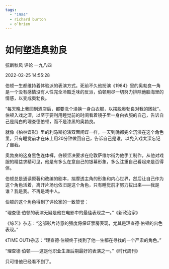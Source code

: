 ```yaml
---
tags:
  - "1984"
  - richard burton
  - o’brien
---
```

# 如何塑造奥勃良

弦断秋风 评论 一九八四

2022-02-25 14:55:28

伯顿一生都维持着体验派的表演方式。死前不久他扮演《1984》里的奥勃良一角是一个没有感情没有人性完全冷酷乏味的反派，伯顿用尽一切努力排除他脑海里的情感，以变成奥勃良。

“每天晚上我回到酒店后，都要洗个澡换一身白衣服，以摆脱奥勃良对我的困扰”。伯顿入戏之深，以至于要利用睡觉前的时间看着镜子里一身白衣服的自己，告诉自己是纯白的理查德伯顿，而不是漆黑的奥勃良。

就像《柏林谍影》里的利马斯扮演双面间谍一样，一天到晚都完全沉浸在这个角色里，只有睡觉前才在床上用20分钟做回自己，告诉自己是谁，以免入戏太深忘记了自我。

奥勃良的这身黑色连体裤，伯顿坚决要求在伦敦萨维尔街为他手工制作，从他对戏服的精益求精可见，他是有多么在意自己的银幕形象，多么注重自己看起来是否得体。

伯顿总是通读原著和改编的剧本，揣摩透主角的形象和内心世界，然后让自己作为这个角色活着，离开片场也依旧是这个角色，只有睡觉前才努力拔出来——我是谁？我是我。不再是戏中人。

伯顿的这个角色得到了评论家的一致赞誉：

“理查德·伯顿的表演无疑是他在电影中的最佳表现之一。”《新政治家》

《综艺》杂志：“这部影片诗意的强度将保证票房表现，尤其是理查德·伯顿的出色表现。”

《TIME OUT》杂志：“理查德·伯顿终于找到了他一生都在寻找的一个严肃的角色。”

“理查德·伯顿——这是他职业生涯后期最好的表演之一。”《时代周刊》

只可惜他已经看不到了。